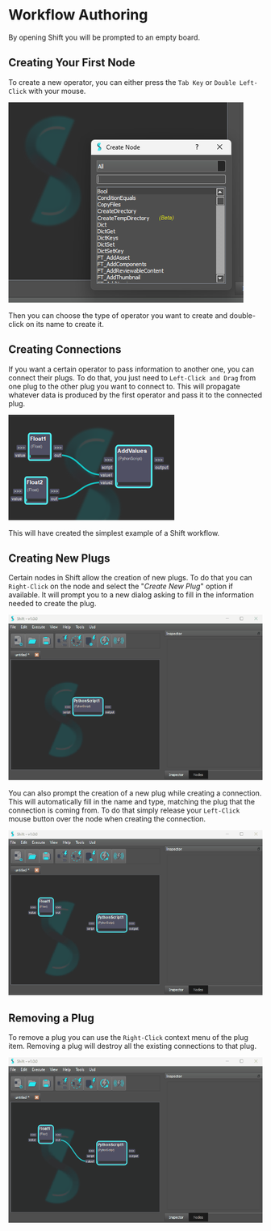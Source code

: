 # Workflow Authoring

By opening Shift you will be prompted to an empty board.  

## Creating Your First Node

To create a new operator, you can either press the `Tab Key` or `Double Left-Click` with your mouse.  

![Create Node Dialog](../images/node_creation_dialog.png "Create Node Dialog")  

Then you can choose the type of operator you want to create and double-click on its name to create it.

## Creating Connections

If you want a certain operator to pass information to another one, you can connect their plugs. To do that, you just need to `Left-Click and Drag` from one plug to the other plug you want to connect to. This will propagate whatever data is produced by the first operator and pass it to the connected plug.  

![Connected Nodes](../images/connected_nodes.png "Connected Nodes")  

This will have created the simplest example of a Shift workflow.

## Creating New Plugs

Certain nodes in Shift allow the creation of new plugs. To do that you can `Right-Click` on the node and select the "*Create New Plug*" option if available. It will prompt you to a new dialog asking to fill in the information needed to create the plug.

![New Plug](../images/new_plug.gif)

You can also prompt the creation of a new plug while creating a connection. This will automatically fill in the name and type, matching the plug that the connection is coming from.
To do that simply release your `Left-Click` mouse button over the node when creating the connection.

![New Plug](../images/new_plug_drag_connection.gif)

## Removing a Plug

To remove a plug you can use the `Right-Click` context menu of the plug item. Removing a plug will destroy all the existing connections to that plug.

![Removing Plug](../images/removing_plug.gif)

